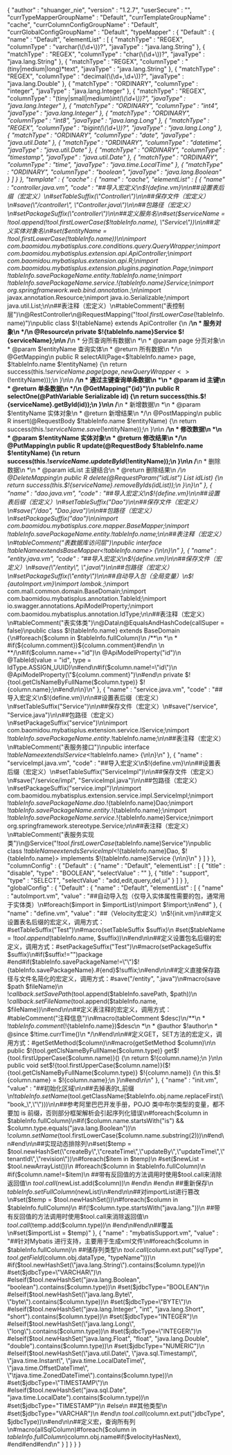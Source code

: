 {
"author" : "shuanger_nie",
"version" : "1.2.7",
"userSecure" : "",
"currTypeMapperGroupName" : "Default",
"currTemplateGroupName" : "cache",
"currColumnConfigGroupName" : "Default",
"currGlobalConfigGroupName" : "Default",
"typeMapper" : {
"Default" : {
"name" : "Default",
"elementList" : [ {
"matchType" : "REGEX",
"columnType" : "varchar(\\(\\d+\\))?",
"javaType" : "java.lang.String"
}, {
"matchType" : "REGEX",
"columnType" : "char(\\(\\d+\\))?",
"javaType" : "java.lang.String"
}, {
"matchType" : "REGEX",
"columnType" : "(tiny|medium|long)*text",
"javaType" : "java.lang.String"
}, {
"matchType" : "REGEX",
"columnType" : "decimal(\\(\\d+,\\d+\\))?",
"javaType" : "java.lang.Double"
}, {
"matchType" : "ORDINARY",
"columnType" : "integer",
"javaType" : "java.lang.Integer"
}, {
"matchType" : "REGEX",
"columnType" : "(tiny|small|medium)*int(\\(\\d+\\))?",
"javaType" : "java.lang.Integer"
}, {
"matchType" : "ORDINARY",
"columnType" : "int4",
"javaType" : "java.lang.Integer"
}, {
"matchType" : "ORDINARY",
"columnType" : "int8",
"javaType" : "java.lang.Long"
}, {
"matchType" : "REGEX",
"columnType" : "bigint(\\(\\d+\\))?",
"javaType" : "java.lang.Long"
}, {
"matchType" : "ORDINARY",
"columnType" : "date",
"javaType" : "java.util.Date"
}, {
"matchType" : "ORDINARY",
"columnType" : "datetime",
"javaType" : "java.util.Date"
}, {
"matchType" : "ORDINARY",
"columnType" : "timestamp",
"javaType" : "java.util.Date"
}, {
"matchType" : "ORDINARY",
"columnType" : "time",
"javaType" : "java.time.LocalTime"
}, {
"matchType" : "ORDINARY",
"columnType" : "boolean",
"javaType" : "java.lang.Boolean"
} ]
}
},
"template" : {
"cache" : {
"name" : "cache",
"elementList" : [ {
"name" : "controller.java.vm",
"code" : "##导入宏定义\n$!{define.vm}\n\n##设置表后缀（宏定义）\n#setTableSuffix(\"Controller\")\n\n##保存文件（宏定义）\n#save(\"/controller\", \"Controller.java\")\n\n##包路径（宏定义）\n#setPackageSuffix(\"controller\")\n\n##定义服务名\n#set($serviceName = $!tool.append($!tool.firstLowerCase($!tableInfo.name), \"Service\"))\n\n##定义实体对象名\n#set($entityName = $!tool.firstLowerCase($!tableInfo.name))\n\nimport com.baomidou.mybatisplus.core.conditions.query.QueryWrapper;\nimport com.baomidou.mybatisplus.extension.api.ApiController;\nimport com.baomidou.mybatisplus.extension.api.R;\nimport com.baomidou.mybatisplus.extension.plugins.pagination.Page;\nimport $!{tableInfo.savePackageName}.entity.$!tableInfo.name;\nimport $!{tableInfo.savePackageName}.service.$!{tableInfo.name}Service;\nimport org.springframework.web.bind.annotation.*;\n\nimport javax.annotation.Resource;\nimport java.io.Serializable;\nimport java.util.List;\n\n##表注释（宏定义）\n#tableComment(\"表控制层\")\n@RestController\n@RequestMapping(\"$!tool.firstLowerCase($!tableInfo.name)\")\npublic class $!{tableName} extends ApiController {\n    /**\n     * 服务对象\n     */\n    @Resource\n    private $!{tableInfo.name}Service $!{serviceName};\n\n    /**\n     * 分页查询所有数据\n     *\n     * @param page 分页对象\n     * @param $!entityName 查询实体\n     * @return 所有数据\n     */\n    @GetMapping\n    public R selectAll(Page<$!tableInfo.name> page, $!tableInfo.name $!entityName) {\n        return success(this.$!{serviceName}.page(page, new QueryWrapper<>($!entityName)));\n    }\n\n    /**\n     * 通过主键查询单条数据\n     *\n     * @param id 主键\n     * @return 单条数据\n     */\n    @GetMapping(\"{id}\")\n    public R selectOne(@PathVariable Serializable id) {\n        return success(this.$!{serviceName}.getById(id));\n    }\n\n    /**\n     * 新增数据\n     *\n     * @param $!entityName 实体对象\n     * @return 新增结果\n     */\n    @PostMapping\n    public R insert(@RequestBody $!tableInfo.name $!entityName) {\n        return success(this.$!{serviceName}.save($!entityName));\n    }\n\n    /**\n     * 修改数据\n     *\n     * @param $!entityName 实体对象\n     * @return 修改结果\n     */\n    @PutMapping\n    public R update(@RequestBody $!tableInfo.name $!entityName) {\n        return success(this.$!{serviceName}.updateById($!entityName));\n    }\n\n    /**\n     * 删除数据\n     *\n     * @param idList 主键结合\n     * @return 删除结果\n     */\n    @DeleteMapping\n    public R delete(@RequestParam(\"idList\") List<Long> idList) {\n        return success(this.$!{serviceName}.removeByIds(idList));\n    }\n}\n"
}, {
"name" : "dao.java.vm",
"code" : "##导入宏定义\n$!{define.vm}\n\n##设置表后缀（宏定义）\n#setTableSuffix(\"Dao\")\n\n##保存文件（宏定义）\n#save(\"/dao\", \"Dao.java\")\n\n##包路径（宏定义）\n#setPackageSuffix(\"dao\")\n\nimport com.baomidou.mybatisplus.core.mapper.BaseMapper;\nimport $!{tableInfo.savePackageName}.entity.$!tableInfo.name;\n\n##表注释（宏定义）\n#tableComment(\"表数据库访问层\")\npublic interface $!{tableName} extends BaseMapper<$!tableInfo.name> {\n\n}\n"
}, {
"name" : "entity.java.vm",
"code" : "##导入宏定义\n$!{define.vm}\n\n##保存文件（宏定义）\n#save(\"/entity\", \".java\")\n\n##包路径（宏定义）\n#setPackageSuffix(\"entity\")\n\n##自动导入包（全局变量）\n$!{autoImport.vm}\nimport lombok.*;\nimport com.mall.common.domain.BaseDomain;\nimport com.baomidou.mybatisplus.annotation.TableId;\nimport io.swagger.annotations.ApiModelProperty;\nimport com.baomidou.mybatisplus.annotation.IdType;\n\n##表注释（宏定义）\n#tableComment(\"表实体类\")\n@Data\n@EqualsAndHashCode(callSuper = false)\npublic class $!{tableInfo.name} extends BaseDomain {\n#foreach($column in $tableInfo.fullColumn)\n    /**\n    *\n    * #if(${column.comment})${column.comment}#end\n    \n    **/\n#if($column.name==\"id\")\n    @ApiModelProperty(\"id\")\n    @TableId(value = \"id\", type = IdType.ASSIGN_UUID)\n#end\n#if($column.name!=\"id\")\n    @ApiModelProperty(\"${column.comment}\")\n#end\n    private $!{tool.getClsNameByFullName($column.type)} $!{column.name};\n#end\n\n}\n"
}, {
"name" : "service.java.vm",
"code" : "##导入宏定义\n$!{define.vm}\n\n##设置表后缀（宏定义）\n#setTableSuffix(\"Service\")\n\n##保存文件（宏定义）\n#save(\"/service\", \"Service.java\")\n\n##包路径（宏定义）\n#setPackageSuffix(\"service\")\n\nimport com.baomidou.mybatisplus.extension.service.IService;\nimport $!{tableInfo.savePackageName}.entity.$!tableInfo.name;\n\n##表注释（宏定义）\n#tableComment(\"表服务接口\")\npublic interface $!{tableName} extends IService<$!tableInfo.name> {\n\n}\n"
}, {
"name" : "serviceImpl.java.vm",
"code" : "##导入宏定义\n$!{define.vm}\n\n##设置表后缀（宏定义）\n#setTableSuffix(\"ServiceImpl\")\n\n##保存文件（宏定义）\n#save(\"/service/impl\", \"ServiceImpl.java\")\n\n##包路径（宏定义）\n#setPackageSuffix(\"service.impl\")\n\nimport com.baomidou.mybatisplus.extension.service.impl.ServiceImpl;\nimport $!{tableInfo.savePackageName}.dao.$!{tableInfo.name}Dao;\nimport $!{tableInfo.savePackageName}.entity.$!{tableInfo.name};\nimport $!{tableInfo.savePackageName}.service.$!{tableInfo.name}Service;\nimport org.springframework.stereotype.Service;\n\n##表注释（宏定义）\n#tableComment(\"表服务实现类\")\n@Service(\"$!tool.firstLowerCase($tableInfo.name)Service\")\npublic class $!{tableName} extends ServiceImpl<$!{tableInfo.name}Dao, $!{tableInfo.name}> implements $!{tableInfo.name}Service {\n\n}\n"
} ]
}
},
"columnConfig" : {
"Default" : {
"name" : "Default",
"elementList" : [ {
"title" : "disable",
"type" : "BOOLEAN",
"selectValue" : ""
}, {
"title" : "support",
"type" : "SELECT",
"selectValue" : "add,edit,query,del,ui"
} ]
}
},
"globalConfig" : {
"Default" : {
"name" : "Default",
"elementList" : [ {
"name" : "autoImport.vm",
"value" : "##自动导入包（仅导入实体属性需要的包，通常用于实体类）\n#foreach($import in $importList)\nimport $!import;\n#end"
}, {
"name" : "define.vm",
"value" : "##（Velocity宏定义）\n$!{init.vm}\n##定义设置表名后缀的宏定义，调用方式：#setTableSuffix(\"Test\")\n#macro(setTableSuffix $suffix)\n    #set($tableName = $!tool.append($tableInfo.name, $suffix))\n#end\n\n##定义设置包名后缀的宏定义，调用方式：#setPackageSuffix(\"Test\")\n#macro(setPackageSuffix $suffix)\n#if($suffix!=\"\")package #end#if($tableInfo.savePackageName!=\"\")$!{tableInfo.savePackageName}.#{end}$!suffix;\n#end\n\n##定义直接保存路径与文件名简化的宏定义，调用方式：#save(\"/entity\", \".java\")\n#macro(save $path $fileName)\n    $!callback.setSavePath($tool.append($tableInfo.savePath, $path))\n    $!callback.setFileName($tool.append($tableInfo.name, $fileName))\n#end\n\n##定义表注释的宏定义，调用方式：#tableComment(\"注释信息\")\n#macro(tableComment $desc)\n/**\n * $!{tableInfo.comment}($!{tableInfo.name})$desc\n *\n * @author $!author\n * @since $!time.currTime()\n */\n#end\n\n##定义GET，SET方法的宏定义，调用方式：#getSetMethod($column)\n#macro(getSetMethod $column)\n\n    public $!{tool.getClsNameByFullName($column.type)} get$!{tool.firstUpperCase($column.name)}() {\n        return $!{column.name};\n    }\n\n    public void set$!{tool.firstUpperCase($column.name)}($!{tool.getClsNameByFullName($column.type)} $!{column.name}) {\n        this.$!{column.name} = $!{column.name};\n    }\n#end\n\n"
}, {
"name" : "init.vm",
"value" : "##初始化区域\n\n##去掉表的t_前缀\n$!tableInfo.setName($tool.getClassName($tableInfo.obj.name.replaceFirst(\"book_\",\"\")))\n\n##参考阿里巴巴开发手册，POJO 类中布尔类型的变量，都不要加 is 前缀，否则部分框架解析会引起序列化错误\n#foreach($column in $tableInfo.fullColumn)\n#if($column.name.startsWith(\"is\") && $column.type.equals(\"java.lang.Boolean\"))\n    $!column.setName($tool.firstLowerCase($column.name.substring(2)))\n#end\n#end\n\n##实现动态排除列\n#set($temp = $tool.newHashSet(\"createBy\",\"createTime\",\"updateBy\",\"updateTime\",\"tenantId\",\"revision\"))\n#foreach($item in $temp)\n    #set($newList = $tool.newArrayList())\n    #foreach($column in $tableInfo.fullColumn)\n        #if($column.name!=$item)\n            ##带有反回值的方法调用时使用$tool.call来消除返回值\n            $tool.call($newList.add($column))\n        #end\n    #end\n    ##重新保存\n    $tableInfo.setFullColumn($newList)\n#end\n\n##对importList进行篡改\n#set($temp = $tool.newHashSet())\n#foreach($column in $tableInfo.fullColumn)\n    #if(!$column.type.startsWith(\"java.lang.\"))\n        ##带有反回值的方法调用时使用$tool.call来消除返回值\n        $tool.call($temp.add($column.type))\n    #end\n#end\n##覆盖\n#set($importList = $temp)"
}, {
"name" : "mybatisSupport.vm",
"value" : "##针对Mybatis 进行支持，主要用于生成xml文件\n#foreach($column in $tableInfo.fullColumn)\n    ##储存列类型\n    $tool.call($column.ext.put(\"sqlType\", $tool.getField($column.obj.dataType, \"typeName\")))\n    #if($tool.newHashSet(\"java.lang.String\").contains($column.type))\n        #set($jdbcType=\"VARCHAR\")\n    #elseif($tool.newHashSet(\"java.lang.Boolean\", \"boolean\").contains($column.type))\n        #set($jdbcType=\"BOOLEAN\")\n    #elseif($tool.newHashSet(\"java.lang.Byte\", \"byte\").contains($column.type))\n        #set($jdbcType=\"BYTE\")\n    #elseif($tool.newHashSet(\"java.lang.Integer\", \"int\", \"java.lang.Short\", \"short\").contains($column.type))\n        #set($jdbcType=\"INTEGER\")\n    #elseif($tool.newHashSet(\"java.lang.Long\", \"long\").contains($column.type))\n        #set($jdbcType=\"INTEGER\")\n    #elseif($tool.newHashSet(\"java.lang.Float\", \"float\", \"java.lang.Double\", \"double\").contains($column.type))\n        #set($jdbcType=\"NUMERIC\")\n    #elseif($tool.newHashSet(\"java.util.Date\", \"java.sql.Timestamp\", \"java.time.Instant\", \"java.time.LocalDateTime\", \"java.time.OffsetDateTime\", \"\tjava.time.ZonedDateTime\").contains($column.type))\n        #set($jdbcType=\"TIMESTAMP\")\n    #elseif($tool.newHashSet(\"java.sql.Date\", \"java.time.LocalDate\").contains($column.type))\n        #set($jdbcType=\"TIMESTAMP\")\n    #else\n        ##其他类型\n        #set($jdbcType=\"VARCHAR\")\n    #end\n    $tool.call($column.ext.put(\"jdbcType\", $jdbcType))\n#end\n\n##定义宏，查询所有列\n#macro(allSqlColumn)#foreach($column in $tableInfo.fullColumn)$column.obj.name#if($velocityHasNext), #end#end#end\n"
} ]
}
}
}